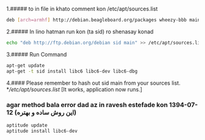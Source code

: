 
1.##### to in file  in khato comment kon /etc/apt/sources.list
```bash 
deb [arch=armhf] http://debian.beagleboard.org/packages wheezy-bbb main

```
2.##### In lino hatman run kon (ta sid) ro shenasay konad
```bash
echo "deb http://ftp.debian.org/debian sid main" >> /etc/apt/sources.list
```
3.##### Run Command
```bash
apt-get update
apt-get -t sid install libc6 libc6-dev libc6-dbg
```
4.#### Please remember to hash out sid main from your sources list. **/etc/apt/sources.list* [It works, application now runs.]


### agar method bala error dad az in ravesh estefade kon 1394-07-12 (این روش ساده و بهتره)  
```bash
aptitude update
aptitude install libc6-dev
```
